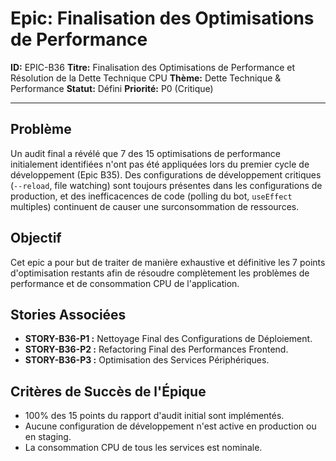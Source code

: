 # Epic: Finalisation des Optimisations de Performance

**ID:** EPIC-B36
**Titre:** Finalisation des Optimisations de Performance et Résolution de la Dette Technique CPU
**Thème:** Dette Technique & Performance
**Statut:** Défini
**Priorité:** P0 (Critique)

---

## Problème

Un audit final a révélé que 7 des 15 optimisations de performance initialement identifiées n'ont pas été appliquées lors du premier cycle de développement (Epic B35). Des configurations de développement critiques (`--reload`, file watching) sont toujours présentes dans les configurations de production, et des inefficacences de code (polling du bot, `useEffect` multiples) continuent de causer une surconsommation de ressources.

## Objectif

Cet epic a pour but de traiter de manière exhaustive et définitive les 7 points d'optimisation restants afin de résoudre complètement les problèmes de performance et de consommation CPU de l'application.

## Stories Associées

*   **STORY-B36-P1 :** Nettoyage Final des Configurations de Déploiement.
*   **STORY-B36-P2 :** Refactoring Final des Performances Frontend.
*   **STORY-B36-P3 :** Optimisation des Services Périphériques.

## Critères de Succès de l'Épique

- 100% des 15 points du rapport d'audit initial sont implémentés.
- Aucune configuration de développement n'est active en production ou en staging.
- La consommation CPU de tous les services est nominale.
